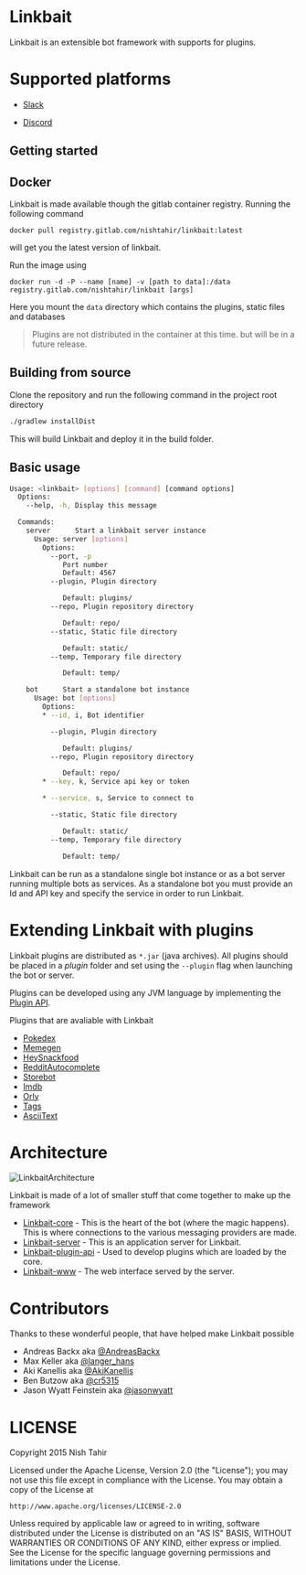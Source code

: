 # Linkbait

Linkbait is an extensible bot framework with supports for plugins.

# Supported platforms

* [Slack](https://slack.com/)

* [Discord](https://discordapp.com/)

## Getting started

## Docker

Linkbait is made available though the gitlab container registry. Running the following command

```
docker pull registry.gitlab.com/nishtahir/linkbait:latest
```
will get you the latest version of linkbait.

Run the image using

```
docker run -d -P --name [name] -v [path to data]:/data registry.gitlab.com/nishtahir/linkbait [args] 
```

Here you mount the `data` directory which contains the plugins, static files and databases

> Plugins are not distributed in the container at this time. but will be in a future release.

## Building from source

Clone the repository and run the following command in the project root directory

``` sh
./gradlew installDist
```

This will build Linkbait and deploy it in the build folder.

## Basic usage

``` sh
Usage: <linkbait> [options] [command] [command options]
  Options:
    --help, -h, Display this message

  Commands:
    server      Start a linkbait server instance
      Usage: server [options]
        Options:
          --port, -p
             Port number
             Default: 4567
          --plugin, Plugin directory

             Default: plugins/
          --repo, Plugin repository directory

             Default: repo/
          --static, Static file directory

             Default: static/
          --temp, Temporary file directory

             Default: temp/

    bot      Start a standalone bot instance
      Usage: bot [options]
        Options:
        * --id, i, Bot identifier

          --plugin, Plugin directory

             Default: plugins/
          --repo, Plugin repository directory

             Default: repo/
        * --key, k, Service api key or token

        * --service, s, Service to connect to

          --static, Static file directory

             Default: static/
          --temp, Temporary file directory

             Default: temp/
```

Linkbait can be run as a standalone single bot instance or as a bot server
running multiple bots as services. As a standalone bot you must provide an Id and
API key and specify the service in order to run Linkbait.

# Extending Linkbait with plugins

Linkbait plugins are distributed as `*.jar` (java archives). All plugins should be placed
in a *plugin* folder and set using the `--plugin` flag when launching the bot or server.

Plugins can be developed using any JVM language by implementing the [Plugin API](https://gitlab.com/nishtahir/linkbait/tree/master/linkbait-plugin-api).

Plugins that are avaliable with Linkbait

* [Pokedex](https://gitlab.com/nishtahir/linkbait/tree/master/linkbait-plugins/plugin-pokedex)
* [Memegen](https://gitlab.com/nishtahir/linkbait/tree/master/linkbait-plugins/plugin-memegen)
* [HeySnackfood](https://gitlab.com/nishtahir/linkbait/tree/master/linkbait-plugins/plugin-hey-snackfood)
* [RedditAutocomplete](https://gitlab.com/nishtahir/linkbait/tree/master/linkbait-plugins/plugin-reddit-autocomplete)
* [Storebot](https://gitlab.com/nishtahir/linkbait/tree/master/linkbait-plugins/plugin-reddit-autocomplete)
* [Imdb](https://gitlab.com/nishtahir/linkbait/tree/master/linkbait-plugins/plugin-imdb)
* [Orly](https://gitlab.com/nishtahir/linkbait/tree/master/linkbait-plugins/plugin-orly)
* [Tags](https://gitlab.com/nishtahir/linkbait/tree/master/linkbait-plugins/plugin-tags) 
* [AsciiText](https://gitlab.com/nishtahir/linkbait/tree/master/linkbait-plugins/plugin-asciitext)

# Architecture

![LinkbaitArchitecture](/uploads/d934b724ec8a31a4c3d2e0cad8e87394/LinkbaitArchitecture.png)

Linkbait is made of a lot of smaller stuff that come together to make up the framework

* [Linkbait-core](https://gitlab.com/nishtahir/linkbait/tree/master/linkbait-core) - This is the heart of the bot (where the magic happens). This is where
connections to the various messaging providers are made.
* [Linkbait-server](https://gitlab.com/nishtahir/linkbait/tree/master/linkbait-server) - This is an application server for Linkbait.
* [Linkbait-plugin-api](https://gitlab.com/nishtahir/linkbait/tree/master/linkbait-plugin-api) - Used to develop plugins which are loaded by the core.
* [Linkbait-www](https://gitlab.com/nishtahir/linkbait/tree/master/linkbait-www) - The web interface served by the server.

# Contributors

Thanks to these wonderful people, that have helped make Linkbait possible

* Andreas Backx aka [@AndreasBackx](https://twitter.com/AndreasBackx)
* Max Keller aka [@langer_hans](https://twitter.com/langer_hans)
* Aki Kanellis aka [@AkiKanellis](https://twitter.com/AkiKanellis)
* Ben Butzow aka [@cr5315](https://twitter.com/cr5315)
* Jason Wyatt Feinstein aka [@jasonwyatt](twitter.com/jasonwyatt)

LICENSE
=======

Copyright 2015 Nish Tahir

Licensed under the Apache License, Version 2.0 (the "License");
you may not use this file except in compliance with the License.
You may obtain a copy of the License at

    http://www.apache.org/licenses/LICENSE-2.0

Unless required by applicable law or agreed to in writing, software
distributed under the License is distributed on an "AS IS" BASIS,
WITHOUT WARRANTIES OR CONDITIONS OF ANY KIND, either express or implied.
See the License for the specific language governing permissions and
limitations under the License.
